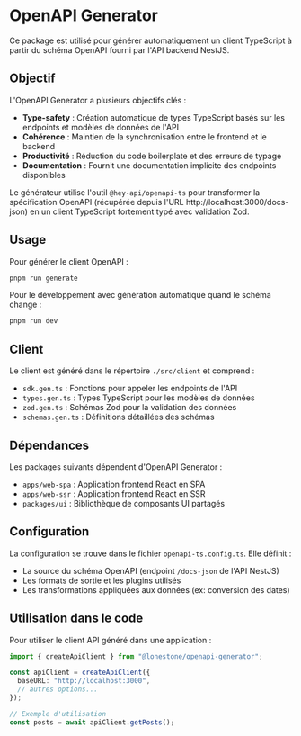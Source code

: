 # OpenAPI Generator

Ce package est utilisé pour générer automatiquement un client TypeScript à partir du schéma OpenAPI fourni par l'API backend NestJS.

## Objectif

L'OpenAPI Generator a plusieurs objectifs clés :

- **Type-safety** : Création automatique de types TypeScript basés sur les endpoints et modèles de données de l'API
- **Cohérence** : Maintien de la synchronisation entre le frontend et le backend
- **Productivité** : Réduction du code boilerplate et des erreurs de typage
- **Documentation** : Fournit une documentation implicite des endpoints disponibles

Le générateur utilise l'outil `@hey-api/openapi-ts` pour transformer la spécification OpenAPI (récupérée depuis l'URL http://localhost:3000/docs-json) en un client TypeScript fortement typé avec validation Zod.

## Usage

Pour générer le client OpenAPI :

```bash
pnpm run generate
```

Pour le développement avec génération automatique quand le schéma change :

```bash
pnpm run dev
```

## Client

Le client est généré dans le répertoire `./src/client` et comprend :

- `sdk.gen.ts` : Fonctions pour appeler les endpoints de l'API
- `types.gen.ts` : Types TypeScript pour les modèles de données
- `zod.gen.ts` : Schémas Zod pour la validation des données
- `schemas.gen.ts` : Définitions détaillées des schémas

## Dépendances

Les packages suivants dépendent d'OpenAPI Generator :

- `apps/web-spa` : Application frontend React en SPA
- `apps/web-ssr` : Application frontend React en SSR
- `packages/ui` : Bibliothèque de composants UI partagés

## Configuration

La configuration se trouve dans le fichier `openapi-ts.config.ts`. Elle définit :

- La source du schéma OpenAPI (endpoint `/docs-json` de l'API NestJS)
- Les formats de sortie et les plugins utilisés
- Les transformations appliquées aux données (ex: conversion des dates)

## Utilisation dans le code

Pour utiliser le client API généré dans une application :

```typescript
import { createApiClient } from "@lonestone/openapi-generator";

const apiClient = createApiClient({
  baseURL: "http://localhost:3000",
  // autres options...
});

// Exemple d'utilisation
const posts = await apiClient.getPosts();
```

